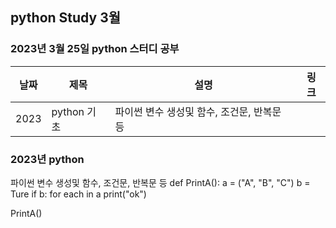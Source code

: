 ## python Study 3월 

###  2023년 3월 25일 python 스터디 공부 
| 날짜       | 제목               | 설명                                | 링크                                                                             |
| ---------- | ------------------ | ----------------------------------- | -------------------------------------------------------------------------------- |
| 2023 | python 기초  | 파이썬 변수 생성및 함수, 조건문, 반복문 등          |  |   |

### 2023년  python

파이썬 변수 생성및 함수, 조건문, 반복문 등
def PrintA():
  a = ("A", "B", "C")
  b = Ture
  if b:
    for each in a
      print("ok")

PrintA()

